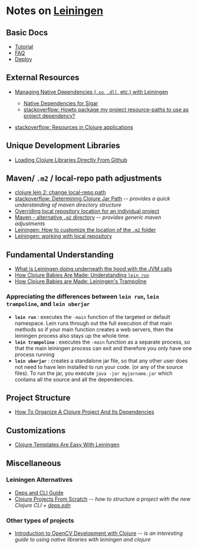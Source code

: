 # Notes on [Leiningen][0]

## Basic Docs

* [Tutorial](https://github.com/technomancy/leiningen/blob/master/doc/TUTORIAL.md)
* [FAQ](https://github.com/technomancy/leiningen/blob/master/doc/FAQ.md)
* [Deploy](https://github.com/technomancy/leiningen/blob/master/doc/DEPLOY.md)

## External Resources

* [Managing Native Dependencies (`.so`, `.dll`, etc.) with Leiningen](https://nakkaya.com/2010/04/05/managing-native-dependencies-with-leiningen/)
    * [Native Dependencies for Sigar](https://github.com/zcaudate-me/sigar-native-deps)
    * [stackoverflow: Howto package my project resource-paths to use as project dependency?](https://stackoverflow.com/questions/23020288/howto-package-my-project-resource-paths-to-use-as-project-dependency)

* [stackoverflow: Resources in Clojure applications](https://stackoverflow.com/questions/8009829/resources-in-clojure-applications?rq=1)

## Unique Development Libraries

* [Loading Clojure Libraries Directly From Github](https://lambdaisland.com/blog/17-05-2017-loading-clojure-libraries-directly-from-github)

## Maven/ `.m2` / local-repo path adjustments

* [clojure lein 2: change local-repo path](https://coderwall.com/p/bvm4ag/clojure-lein-2-change-local-repo-path)
* [stackoverflow: Determining Clojure Jar Path](https://stackoverflow.com/questions/9707413/determining-clojure-jar-path) -- _provides a quick understanding of maven directory structure_
* [Overriding local repository location for an individual project](https://stackoverflow.com/questions/11460283/how-can-i-make-leiningen-2-respect-the-local-repository-path-in-mavens-settings)
* [Maven - alternative `.m2` directory](https://stackoverflow.com/questions/16591080/maven-alternative-m2-directory) -- _provides generic maven adjustments_
* [Leiningen: How to customize the location of the `.m2` folder](https://stackoverflow.com/questions/12579335/leiningen-how-to-customize-the-location-of-the-m2-folder)
* [Leiningen: working with local repository](http://www.spacjer.com/blog/2015/03/23/leiningen-working-with-local-repository/)

## Fundamental Understanding

* [What is Leiningen doing underneath the hood with the JVM calls](https://stackoverflow.com/questions/11973694/how-to-add-directory-to-clojures-classpath)
* [How Clojure Babies Are Made: Understanding `lein run`](http://www.flyingmachinestudios.com/programming/how-clojure-babies-are-made-lein-run/)
* [How Clojure Babies are Made: Leiningen's Trampoline](http://www.flyingmachinestudios.com/programming/lein-trampoline/)

### Appreciating the differences between `lein run`, `lein trampoline`, and `lein uberjar`

* **`lein run`** : executes the `-main` function of the targeted or default namespace. Lein runs through out the full execution of that main methods so if your main function creates a web servers, then the leiningen process also stays up the whole time.
* **`lein trampoline`** : executes the `-main` function as a separate process, so that the main leiningen process can exit and therefore you only have one process running
* **`lein uberjar`** : creates a standalone jar file, so that any other user does not need to have lein installed to run your code. (or any of the source files). To run the jar, you execute `java -jar myjarname.jar` which contains all the source and all the dependencies.


## Project Structure

* [How To Organize A Clojure Project And Its Dependencies](https://cb.codes/organizing-clojure-projects-and-libraries/)

## Customizations

* [Clojure Templates Are Easy With Leiningen](http://jr0cket.co.uk/2015/03/clojure-templates-are-easy-with-leiningen.html)

## Miscellaneous

### Leiningen Alternatives

* [Deps and CLI Guide](https://clojure.org/guides/deps_and_cli)
* [Clojure Projects From Scratch](https://oli.me.uk/2018-02-26-clojure-projects-from-scratch/) -- _how to structure a project with the new Clojure CLI + [deps.edn](https://clojure.org/guides/deps_and_cli)_

### Other types of projects

* [Introduction to OpenCV Development with Clojure](http://www.swarthmore.edu/NatSci/mzucker1/opencv-2.4.10-docs/doc/tutorials/introduction/clojure_dev_intro/clojure_dev_intro.html) -- _is an interesting guide to using native libraries with leiningen and clojure_



[0]: https://leiningen.org/
